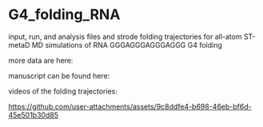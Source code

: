 # G4_folding_RNA

input, run, and analysis files and strode folding trajectories for all-atom ST-metaD MD simulations of RNA GGGAGGGAGGGAGGG G4 folding

more data are here:

manuscript can be found here:

videos of the folding trajectories:

https://github.com/user-attachments/assets/9c8ddfe4-b698-46eb-bf6d-45e501b30d85

